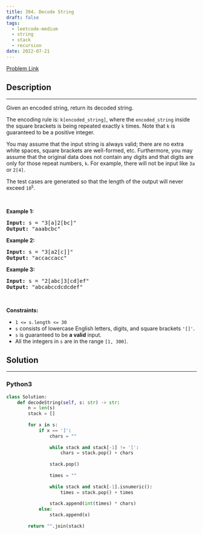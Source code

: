```yaml
---
title: 394. Decode String
draft: false
tags: 
  - leetcode-medium
  - string
  - stack
  - recursion
date: 2022-07-21
---
```


[Problem Link](https://leetcode.com/problems/decode-string/)

## Description

---
<p>Given an encoded string, return its decoded string.</p>

<p>The encoding rule is: <code>k[encoded_string]</code>, where the <code>encoded_string</code> inside the square brackets is being repeated exactly <code>k</code> times. Note that <code>k</code> is guaranteed to be a positive integer.</p>

<p>You may assume that the input string is always valid; there are no extra white spaces, square brackets are well-formed, etc. Furthermore, you may assume that the original data does not contain any digits and that digits are only for those repeat numbers, <code>k</code>. For example, there will not be input like <code>3a</code> or <code>2[4]</code>.</p>

<p>The test cases are generated so that the length of the output will never exceed <code>10<sup>5</sup></code>.</p>

<p>&nbsp;</p>
<p><strong class="example">Example 1:</strong></p>

<pre>
<strong>Input:</strong> s = &quot;3[a]2[bc]&quot;
<strong>Output:</strong> &quot;aaabcbc&quot;
</pre>

<p><strong class="example">Example 2:</strong></p>

<pre>
<strong>Input:</strong> s = &quot;3[a2[c]]&quot;
<strong>Output:</strong> &quot;accaccacc&quot;
</pre>

<p><strong class="example">Example 3:</strong></p>

<pre>
<strong>Input:</strong> s = &quot;2[abc]3[cd]ef&quot;
<strong>Output:</strong> &quot;abcabccdcdcdef&quot;
</pre>

<p>&nbsp;</p>
<p><strong>Constraints:</strong></p>

<ul>
	<li><code>1 &lt;= s.length &lt;= 30</code></li>
	<li><code>s</code> consists of lowercase English letters, digits, and square brackets <code>&#39;[]&#39;</code>.</li>
	<li><code>s</code> is guaranteed to be <strong>a valid</strong> input.</li>
	<li>All the integers in <code>s</code> are in the range <code>[1, 300]</code>.</li>
</ul>


## Solution

---
### Python3
``` py title='decode-string'
class Solution:
    def decodeString(self, s: str) -> str:
        n = len(s)
        stack = []
        
        for x in s:
            if x == ']':
                chars = ""
                
                while stack and stack[-1] != '[':
                    chars = stack.pop() + chars
                
                stack.pop()
                
                times = ""
                
                while stack and stack[-1].isnumeric():
                    times = stack.pop() + times
                
                stack.append(int(times) * chars)  
            else:
                stack.append(x)
        
        return "".join(stack)
```

